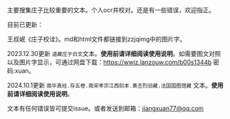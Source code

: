 主要搜集庄子比较重要的文本。个人ocr并校对。还是有一些错误，欢迎指正。

目前已更新：

王叔岷《庄子校诠》。md和html文件都链接到zzjqimg中的图片字。

2023.12.30更新 `道藏庄子白文`文本。**使用前请详细阅读使用说明**。如需要图文对照以及图片字显示，可通过网盘下载：https://wwiz.lanzouw.com/b00s1344b  密码:xuan。

2024.10.1更新 `南华真经.存五卷.南宋孝宗江西刻本.黄丕烈旧藏.法国国图馆藏` 文本。**使用前请详细阅读使用说明**。

文本有任何错误皆可提交issue。或者发送到邮箱：jiangxuan77@qq.com
